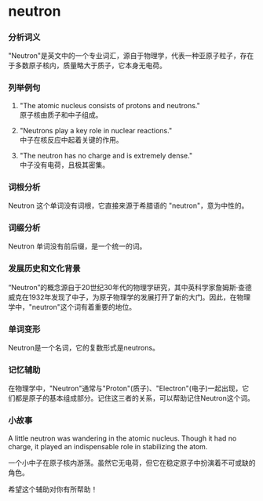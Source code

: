 # neutron

### 分析词义

  

"Neutron"是英文中的一个专业词汇，源自于物理学，代表一种亚原子粒子，存在于多数原子核内，质量略大于质子，它本身无电荷。

  

### 列举例句

  

1.  "The atomic nucleus consists of protons and neutrons."  
    原子核由质子和中子组成。
    
      
    
2.  "Neutrons play a key role in nuclear reactions."  
    中子在核反应中起着关键的作用。
    
      
    
3.  "The neutron has no charge and is extremely dense."  
    中子没有电荷，且极其密集。
    
      
    

  

### 词根分析

  

Neutron 这个单词没有词根，它直接来源于希腊语的 "neutron"，意为中性的。

  

### 词缀分析

  

Neutron 单词没有前后缀，是一个统一的词。

  

### 发展历史和文化背景

  

“Neutron”的概念源自于20世纪30年代的物理学研究，其中英科学家詹姆斯·查德威克在1932年发现了中子，为原子物理学的发展打开了新的大门。因此，在物理学中，"neutron"这个词有着重要的地位。

  

### 单词变形

  

Neutron是一个名词，它的复数形式是neutrons。

  

### 记忆辅助

  

在物理学中，"Neutron"通常与"Proton"(质子)、"Electron"(电子)一起出现，它们都是原子的基本组成部分。记住这三者的关系，可以帮助记住Neutron这个词。

  

### 小故事

  

A little neutron was wandering in the atomic nucleus. Though it had no charge, it played an indispensable role in stabilizing the atom.

  

一个小中子在原子核内游荡。虽然它无电荷，但它在稳定原子中扮演着不可或缺的角色。

  

希望这个辅助对你有所帮助！
